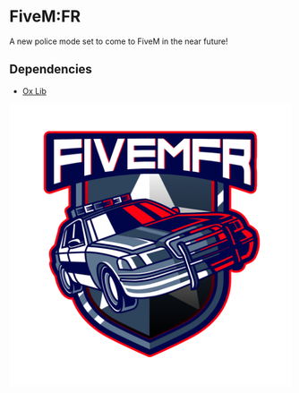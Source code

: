 <h1>FiveM:FR</h1>
<p>
  A new police mode set to come to FiveM in the near future!
</p>
<h2>Dependencies</h2>
<ul>
  <li><a href="https://github.com/overextended/ox_lib/releases" target="_blank">Ox Lib</a></li>
</ul>
<img src="https://github.com/Abel-Gaming/FiveM-FR/blob/main/images/FiveMFR.png?raw=true">
